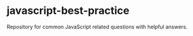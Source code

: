 # javascript-best-practice
Repository for common JavaScript related questions with helpful answers.
